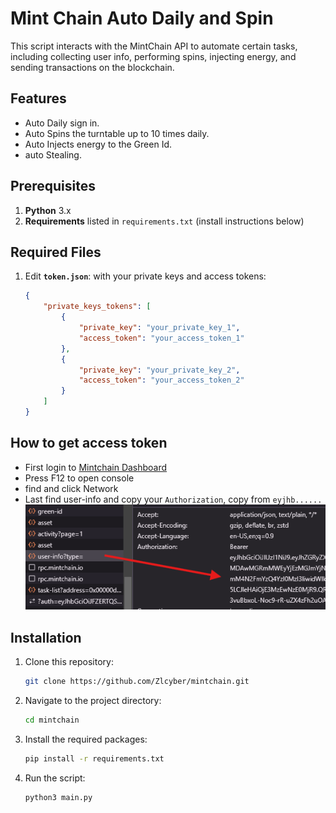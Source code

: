 # Mint Chain Auto Daily and Spin

This script interacts with the MintChain API to automate certain tasks, including collecting user info, performing spins, injecting energy, and sending transactions on the blockchain.

## Features

- Auto Daily sign in.
- Auto Spins the turntable up to 10 times daily.
- Auto Injects energy to the Green Id.
- auto Stealing.

## Prerequisites

1. **Python** 3.x
2. **Requirements** listed in `requirements.txt` (install instructions below)

## Required Files

1. Edit **`token.json`**: with your private keys and access tokens:
    ```json
    {
        "private_keys_tokens": [
            {
                "private_key": "your_private_key_1",
                "access_token": "your_access_token_1"
            },
            {
                "private_key": "your_private_key_2",
                "access_token": "your_access_token_2"
            }
        ]
    }
    ```

## How to get access token
- First login to [Mintchain Dashboard](https://www.mintchain.io/mint-forest?inviteCode=4AAAD2AE)
- Press F12 to open console
- find and click Network 
- Last find user-info and copy your `Authorization`, copy from `eyjhb......`
![alt text](image.png)
## Installation

1. Clone this repository:
    ```bash
    git clone https://github.com/Zlcyber/mintchain.git
    ```
2. Navigate to the project directory:
    ```bash
    cd mintchain
    ```
3. Install the required packages:
    ```bash
    pip install -r requirements.txt
    ```
4. Run the script:
    ```bash
    python3 main.py
    ```



